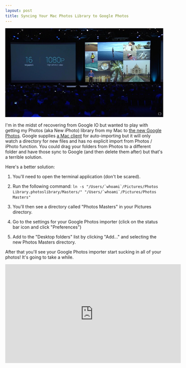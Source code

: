 ```yaml
---
layout: post
title: Syncing Your Mac Photos Library to Google Photos
---
```


![image](/public/images/io2015-photos.jpg "Google IO 2015 - Photos")

I'm in the midst of recovering from Google IO but wanted to play with getting my Photos (aka New iPhoto) library from my Mac to [the new Google Photos](https://photos.google.com). Google supplies [a Mac client](https://photos.google.com/apps) for auto-importing but it will only watch a directory for new files and has no explicit import from Photos / iPhoto function. You could drag your folders from Photos to a different folder and have those sync to Google (and then delete them after) but that's a terrible solution.

Here's a better solution:

1. You'll need to open the terminal application (don't be scared).

2. Run the following command: ```ln -s "/Users/`whoami`/Pictures/Photos Library.photoslibrary/Masters/" "/Users/`whoami`/Pictures/Photos Masters"```

3. You'll then see a directory called "Photos Masters" in your Pictures directory.

4. Go to the settings for your Google Photos importer (click on the status bar icon and click "Preferences")

5. Add to the "Desktop folders" list by clicking "Add..." and selecting the new Photos Masters directory.

After that you'll see your Google Photos importer start sucking in all of your photos! It's going to take a while.

<iframe width="560" height="315" src="https://www.youtube.com/embed/ydBjsZnHrwM?rel=0" frameborder="0" allowfullscreen></iframe>